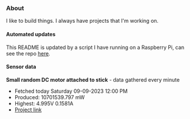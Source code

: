 ### About
I like to build things. I always have projects that I'm working on.

#### Automated updates
This README is updated by a script I have running on a Raspberry Pi, can see the repo [here](https://github.com/jdc-cunningham/raspi-git-repo-updater).

#### Sensor data


**Small random DC motor attached to stick** - data gathered every minute
- Fetched today Saturday 09-09-2023 12:00 PM
- Produced: 10701539.797 mW
- Highest: 4.995V 0.1581A
- [Project link](https://github.com/jdc-cunningham/turbine-raspi)